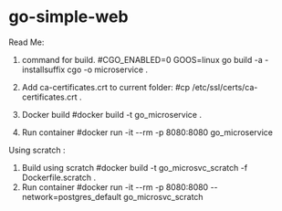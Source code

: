 # go-simple-web

Read Me:
1) command for build.
#CGO_ENABLED=0 GOOS=linux go build -a -installsuffix cgo -o microservice .

2) Add ca-certificates.crt to current folder: 
#cp /etc/ssl/certs/ca-certificates.crt .

3) Docker build
#docker build -t go_microservice .

4) Run container
#docker run -it --rm -p 8080:8080 go_microservice

Using scratch :
1) Build using scratch
#docker build -t go_microsvc_scratch -f Dockerfile.scratch .
2) Run container
#docker run -it --rm -p 8080:8080 --network=postgres_default go_microsvc_scratch
